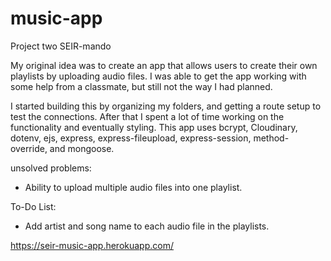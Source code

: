 # music-app
Project two SEIR-mando

My original idea was to create an app that allows users to create their own playlists by uploading audio files. I was able to get the app working with some help from a classmate, but still not the way I had planned.

I started building this by organizing my folders, and getting a route setup to test the connections. After that I spent a lot of time working on the functionality and eventually styling. This app uses bcrypt, Cloudinary, dotenv, ejs, express, express-fileupload, express-session, method-override, and mongoose.

unsolved problems:

- Ability to upload multiple audio files into one playlist.

To-Do List:

- Add artist and song name to each audio file in the playlists.



https://seir-music-app.herokuapp.com/

